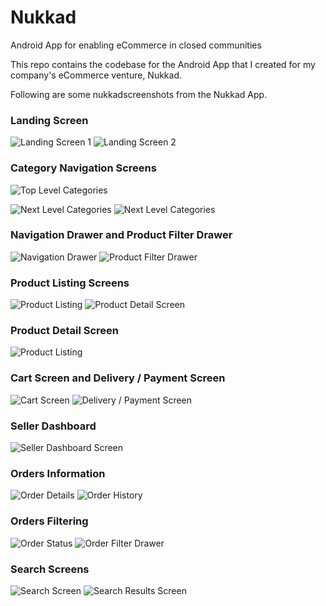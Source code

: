 # Nukkad
Android App for enabling eCommerce in closed communities

This repo contains the codebase for the Android App that I created for my company's eCommerce venture, Nukkad. 

Following are some nukkadscreenshots from the Nukkad App.

### Landing Screen

![Landing Screen 1](nukkadscreenshots/1.png)   ![Landing Screen 2](nukkadscreenshots/2.png)

### Category Navigation Screens

![Top Level Categories](nukkadscreenshots/3.png)

![Next Level Categories](nukkadscreenshots/4.png)   ![Next Level Categories](nukkadscreenshots/5.png)

### Navigation Drawer and Product Filter Drawer

![Navigation Drawer](nukkadscreenshots/12.png)   ![Product Filter Drawer](nukkadscreenshots/11.png)

### Product Listing Screens

![Product Listing](nukkadscreenshots/6.png)   ![Product Detail Screen](nukkadscreenshots/7.png)   

### Product Detail Screen

![Product Listing](nukkadscreenshots/8.png)

### Cart Screen and Delivery / Payment Screen

![Cart Screen](nukkadscreenshots/9.png)   ![Delivery / Payment Screen](nukkadscreenshots/10.png)

### Seller Dashboard

![Seller Dashboard Screen](nukkadscreenshots/13.png)

### Orders Information

![Order Details](nukkadscreenshots/14.png)   ![Order History](nukkadscreenshots/15.png)

### Orders Filtering

![Order Status](nukkadscreenshots/16.png)   ![Order Filter Drawer](nukkadscreenshots/18.png)

### Search Screens

![Search Screen](nukkadscreenshots/19.png)   ![Search Results Screen](nukkadscreenshots/20.png)

